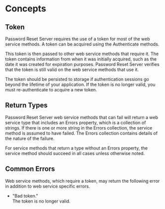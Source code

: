 [title]: # (Concepts)
[tags]: # (concepts)
[priority]: # (1)

# Concepts

## Token

Password Reset Server requires the use of a token for most of the web service methods. A token can be acquired using the Authenticate methods.

This token is then passed to other web service methods that require it. The token contains information from when it was initially acquired, such as the date it was created for expiration purposes. Password Reset Server verifies that the token is still valid on the web service methods that use it.

The token should be persisted to storage if authentication sessions go beyond the lifetime of your application. If the token is no longer valid, you must re-authenticate to acquire a new token.

## Return Types

Password Reset Server web service methods that can fail will return a web service type that includes an Errors property, which is a collection of strings. If there is one or more string in the Errors collection, the service method is assumed to have failed. The Errors collection contains details of the nature of the failure.

For service methods that return a type without an Errors property, the service method should succeed in all cases unless otherwise noted.

## Common Errors

Web service methods, which require a token, may return the following error in addition to web service specific errors.

- "Bad token."  
    The token is no longer valid.